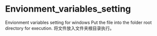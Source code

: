 # Envionment_variables_setting
Envionment variables setting for windows
Put the file into the folder root directory for execution.
将文件放入文件夹根目录执行。
